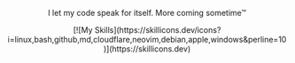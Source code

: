 <p align="center">I let my code speak for itself. More coming sometime™</p>
<div align="center">
    [![My Skills](https://skillicons.dev/icons?i=linux,bash,github,md,cloudflare,neovim,debian,apple,windows&perline=10)](https://skillicons.dev)
</div>
